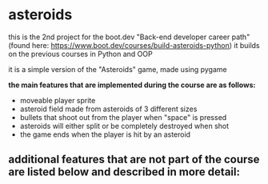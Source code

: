 # asteroids

this is the 2nd project for the boot.dev "Back-end developer career path" (found here: https://www.boot.dev/courses/build-asteroids-python)
it builds on the previous courses in Python and OOP

it is a simple version of the "Asteroids" game, made using pygame

**the main features that are implemented during the course are as follows:**
- moveable player sprite
- asteroid field made from asteroids of 3 different sizes
- bullets that shoot out from the player when "space" is pressed
- asteroids will either split or be completely destroyed when shot
- the game ends when the player is hit by an asteroid

**additional features that are not part of the course are listed below and described in more detail:**
- 
